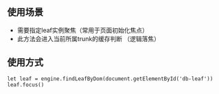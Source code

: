 ## 使用场景
* 需要指定leaf实例聚焦（常用于页面初始化焦点）
* 此方法会进入当前所属trunk的缓存判断 （逻辑落焦）
## 使用方式
```
let leaf = engine.findLeafByDom(document.getElementById('db-leaf'))
leaf.focus()
```